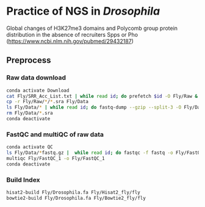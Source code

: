 # Practice of NGS in _Drosophila_
Global changes of H3K27me3 domains and Polycomb group protein distribution in the absence of recruiters Spps or Pho
(https://www.ncbi.nlm.nih.gov/pubmed/29432187)
## Preprocess
### Raw data download
```bash
conda activate Download
cat Fly/SRR_Acc_List.txt | while read id; do prefetch $id -O Fly/Raw & done
cp -r Fly/Raw/*/*.sra Fly/Data
ls Fly/Data/* | while read id; do fastq-dump --gzip --split-3 -O Fly/Data/ ${id} & done
rm Fly/Data/*.sra
conda deactivate
```
### FastQC and multiQC of raw data
```bash
conda activate QC
ls Fly/Data/*fastq.gz |  while read id; do fastqc -f fastq -o Fly/FastQC_1/./ ${id} & done
multiqc Fly/FastQC_1 -o Fly/FastQC_1
conda deactivate
```

### Build Index
```bash
hisat2-build Fly/Drosophila.fa Fly/Hisat2_fly/fly
bowtie2-build Fly/Drosophila.fa Fly/Bowtie2_fly/fly
```



